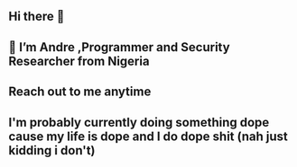 ## Hi there 👋

## 🔭 I’m Andre ,Programmer and Security Researcher from Nigeria

## Reach out to me anytime
## I'm probably currently doing something dope cause my life is dope and I do dope shit (nah just kidding i don't)
